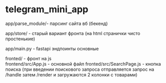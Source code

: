 # telegram_mini_app

app/parse_module/- парсинг сайта вб (бекенд)

app/store/ - старый вариант фронта (на html странички чисто простенькие)

app/main.py - fastapi эндпоинты основные

fronted/ - фронт на js  
frontend/src/App.js  - основной файл
fronted/src/SearchPage.js - кнопка поиска (при введении поискового запроса отправляется запрос на /handle затем /render и загружаются 2 колонки с товарами)